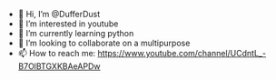 - 👋 Hi, I’m @DufferDust
- 👀 I’m interested in youtube 
- 🌱 I’m currently learning python
- 💞️ I’m looking to collaborate on a multipurpose
- 📫 How to reach me: https://www.youtube.com/channel/UCdntL_-B7OlBTGXKBAeAPDw

<!---
DufferDust/DufferDust is a ✨ special ✨ repository because its `README.md` (this file) appears on your GitHub profile.
You can click the Preview link to take a look at your changes.
--->
